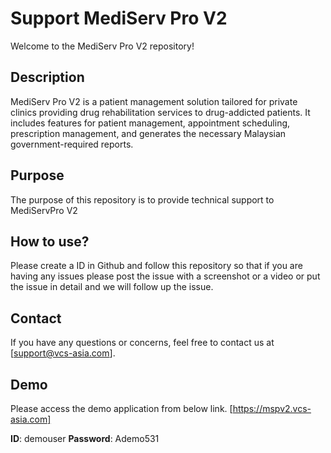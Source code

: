 # Support MediServ Pro V2

Welcome to the MediServ Pro V2 repository!

## Description
MediServ Pro V2 is a patient management solution tailored for private clinics providing drug rehabilitation services to drug-addicted patients. It includes features for patient management, appointment scheduling, prescription management, and generates the necessary Malaysian government-required reports.

## Purpose
The purpose of this repository is to provide technical support to MediServPro V2 

## How to use?
Please create a ID in Github and follow this repository so that if you are having any issues please post the issue with a screenshot or a video or put the issue in detail and we will follow up the issue.

## Contact
If you have any questions or concerns, feel free to contact us at [support@vcs-asia.com].

## Demo
Please access the demo application from below link.
[https://mspv2.vcs-asia.com]

**ID**: demouser
**Password**: Ademo531
